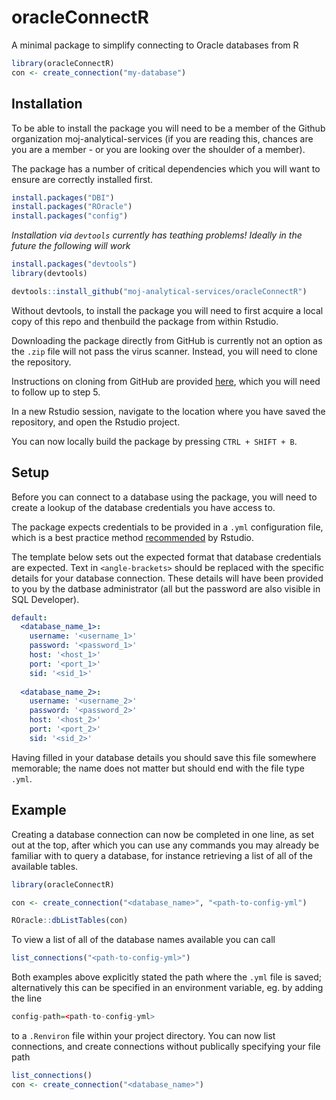 # oracleConnectR

A minimal package to simplify connecting to Oracle databases from R
```r
library(oracleConnectR)
con <- create_connection("my-database")
```

## Installation

To be able to install the package you will need to be a member of the Github organization moj-analytical-services (if you are reading this, chances are you are a member - or you are looking over the shoulder of a member). 

The package has a number of critical dependencies which you will want to ensure are correctly installed first.
```r
install.packages("DBI")
install.packages("ROracle")
install.packages("config")
```

*Installation via `devtools` currently has teathing problems! Ideally in the future the following will work*

``` r
install.packages("devtools")
library(devtools)

devtools::install_github("moj-analytical-services/oracleConnectR")
```

Without devtools, to install the package you will need to first acquire a local copy of this repo and thenbuild the package from within Rstudio.

Downloading the package directly from GitHub is currently not an option as the `.zip` file will not pass the virus scanner. Instead, you will need to clone the repository.

Instructions on cloning from GitHub are provided [here](https://github.com/moj-analytical-services/git2r-demo), which you will need to follow up to step 5.

In a new Rstudio session, navigate to the location where you have saved the repository, and open the Rstudio project.

You can now locally build the package by pressing `CTRL + SHIFT + B`.

## Setup

Before you can connect to a database using the package, you will need to create a lookup of the database credentials you have access to.

The package expects credentials to be provided in a `.yml` configuration file, which is a best practice method [recommended](https://db.rstudio.com/best-practices/managing-credentials/) by Rstudio.

The template below sets out the expected format that database credentials are expected. Text in `<angle-brackets>` should be replaced with the specific details for your database connection. These details will have been provided to you by the datbase administrator (all but the password are also visible in SQL Developer).

```yml
default:
  <database_name_1>:
    username: '<username_1>'
    password: '<password_1>'
    host: '<host_1>'
    port: '<port_1>'
    sid: '<sid_1>'
    
  <database_name_2>:
    username: '<username_2>'
    password: '<password_2>'
    host: '<host_2>'
    port: '<port_2>'
    sid: '<sid_2>'
```

Having filled in your database details you should save this file somewhere memorable; the name does not matter but should end with the file type `.yml`.

## Example

Creating a database connection can now be completed in one line, as set out at the top, after which you can use any commands you may already be familiar with to query a database, for instance retrieving a list of all of the available tables.

```r
library(oracleConnectR)

con <- create_connection("<database_name>", "<path-to-config-yml")

ROracle::dbListTables(con)
```

To view a list of all of the database names available you can call

```r
list_connections("<path-to-config-yml>")
```

Both examples above explicitly stated the path where the `.yml` file is saved; alternatively this can be specified in an environment variable, eg. by adding the line

```r
config-path=<path-to-config-yml>
```
to a `.Renviron` file within your project directory. You can now list connections, and create connections without publically specifying your file path

```r
list_connections()
con <- create_connection("<database_name>")
```
